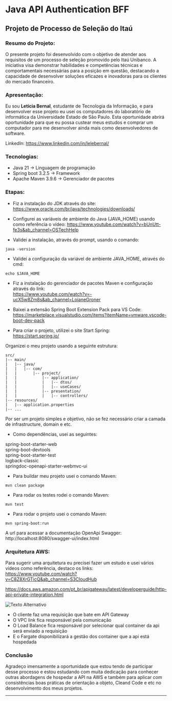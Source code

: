 # Java API Authentication BFF

## Projeto de Processo de Seleção do Itaú

### Resumo do Projeto:

O presente projeto foi desenvolvido com o objetivo de atender aos requisitos de um processo de seleção promovido pelo Itaú Unibanco. A iniciativa visa demonstrar habilidades e competências técnicas e comportamentais necessárias para a posição em questão, destacando a capacidade de desenvolver soluções eficazes e inovadoras para os clientes do mercado financeiro.

### Apresentação:

Eu sou **Letícia Bernal**, estudante de Tecnologia da Informação, e para desenvolver esse projeto eu usei os computadores do laboratório de informática da Universidade Estado de São Paulo. Esta oportunidade abrirá oportunidade para que eu possa custear meus estudos e comprar um computador para me desenvolver ainda mais como desenvolvedores de software.

LinkedIn: https://www.linkedin.com/in/lelebernal/

### Tecnologias:

- Java 21 -> Linguagem de programação
- Spring boot 3.2.5 -> Framework
- Apache Maven 3.9.6 -> Gerenciador de pacotes

### Etapas:

- Fiz a instalação do JDK através do site: 
https://www.oracle.com/br/java/technologies/downloads/

- Configurei as variáveis de ambiente do Java (JAVA_HOME) usando como referência o vídeo:
https://www.youtube.com/watch?v=bUnUtt-fe3s&ab_channel=OSTechHelp

- Validei a instalação, através do prompt, usando o comando:

```
java -version
```

- Validei a configuração da variável de ambiente JAVA_HOME, através do cmd:

```
echo $JAVA_HOME
```

- Fiz a instalação do gerenciador de pacotes Maven e configuração através do link: <br>
https://www.youtube.com/watch?v=-ucX5w8Zm8s&ab_channel=LoianeGroner

- Baixei a extensão Spring Boot Extension Pack para VS Code: <br>
https://marketplace.visualstudio.com/items?itemName=vmware.vscode-boot-dev-pack

- Para criar o projeto, utilizei o site Start Spring: <br>
https://start.spring.io/

Organizei o meu projeto usando a seguinte estrutura:<br>

```
src/
|-- main/
|   |-- java/
|   |   |-- com/
|   |       |-- project/
|   |           |-- application/
|   |           |   |-- dtos/
|   |           |   |-- useCases/
|   |           |-- presentation/
|   |           |   |-- controllers/
|-- resources/
|   |-- application.properties
|-- ...
```

Por ser um projeto simples e objetivo, não se fez necessário criar a camada de infrastructure, domain e etc.

- Como dependências, usei as seguintes:

spring-boot-starter-web </br>
spring-boot-devtools <br>
spring-boot-starter-test <br>
logback-classic <br>
springdoc-openapi-starter-webmvc-ui <br>

- Para buildar meu projeto usei o comando Maven:

```
mvn clean package
```

- Para rodar os testes rodei o comando Maven:

```
mvn test
```

- Para rodar o projeto usei o comando Maven:

```
mvn spring-boot:run
```

A url para acessar a documentação OpenApi Swagger: <br>
http://localhost:8080/swagger-ui/index.html

### Arquitetura AWS:

Para sugerir uma arquitetura eu precisei fazer um estudo e usei vários vídeos como referência, destaco os links: <br>
https://www.youtube.com/watch?v=C8Z8XrGTicQ&ab_channel=S3CloudHub

https://docs.aws.amazon.com/pt_br/apigateway/latest/developerguide/http-api-private-integration.html

![Texto Alternativo](https://docs.aws.amazon.com/pt_br/apigateway/latest/developerguide/images/private-integration.png)

- O cliente faz uma requisição que bate em API Gateway
- O VPC link fica responsável pela comunicação
- O Load Balance fica responsável por selecionar qual container da api será enviado a requisição
- E o Fargate disponibilizará a gestão dos container que a api está hospedada

### Conclusão

Agradeço imensamente a oportunidade que estou tendo de participar desse processo e estou estudando com muita dedicação para conhecer outras abordagens de hospedar a API na AWS e também para aplicar com consistências boas práticas de orientação a objeto, Cleand Code e etc no desenvolvimento dos meus projetos.

<hr>
